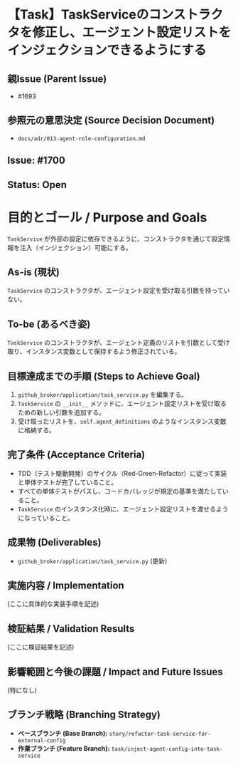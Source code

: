 # 【Task】TaskServiceのコンストラクタを修正し、エージェント設定リストをインジェクションできるようにする

## 親Issue (Parent Issue)
- #1693

## 参照元の意思決定 (Source Decision Document)
- `docs/adr/013-agent-role-configuration.md`

## Issue: #1700
## Status: Open

# 目的とゴール / Purpose and Goals
`TaskService` が外部の設定に依存できるように、コンストラクタを通じて設定情報を注入（インジェクション）可能にする。

## As-is (現状)
`TaskService` のコンストラクタが、エージェント設定を受け取る引数を持っていない。

## To-be (あるべき姿)
`TaskService` のコンストラクタが、エージェント定義のリストを引数として受け取り、インスタンス変数として保持するよう修正されている。

## 目標達成までの手順 (Steps to Achieve Goal)
1. `github_broker/application/task_service.py` を編集する。
2. `TaskService` の `__init__` メソッドに、エージェント設定リストを受け取るための新しい引数を追加する。
3. 受け取ったリストを、`self.agent_definitions` のようなインスタンス変数に格納する。

## 完了条件 (Acceptance Criteria)
- TDD（テスト駆動開発）のサイクル（Red-Green-Refactor）に従って実装と単体テストが完了していること。
- すべての単体テストがパスし、コードカバレッジが規定の基準を満たしていること。
- `TaskService` のインスタンス化時に、エージェント設定リストを渡せるようになっていること。

## 成果物 (Deliverables)
- `github_broker/application/task_service.py` (更新)

## 実施内容 / Implementation
(ここに具体的な実装手順を記述)

## 検証結果 / Validation Results
(ここに検証結果を記述)

## 影響範囲と今後の課題 / Impact and Future Issues
(特になし)

## ブランチ戦略 (Branching Strategy)
- **ベースブランチ (Base Branch):** `story/refactor-task-service-for-external-config`
- **作業ブランチ (Feature Branch):** `task/inject-agent-config-into-task-service`